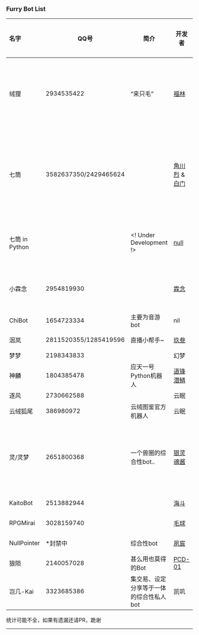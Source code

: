 ### Furry Bot List

| 名字   | QQ号           | 简介                     | 开发者                                    | 开发者的QQ号 | 仓库/站点 |
| :----- | -------------- | ------------------------ | -------------------------------------- | ---------- | -- |
| 绒狸   | 2934535422     | “来只毛”                 | [福林](https://github.com/furleywolf)     | 2111626525 | [开源版仓库](https://github.com/furleywolf/Furbot-Mirai) \| [帮助](https://www.kancloud.cn/furleywolf/furbot/2482928) |
| 七筒   | 3582637350/2429465624 |   | [角川烈](https://github.com/KadokawaR) & [白门](https://github.com/MarbleGateKeeper)| 2955808839 | [开源版仓库](https://github.com/KadokawaR/Chitung-public) \| [本体仓库](https://github.com/KadokawaR/LLT-Bot)|
| 七筒 in Python |        | <! Under Development !>  | [null](https://github.com/nullqwertyuiop)| 1417324298 | [开源版仓库](https://github.com/nullqwertyuiop/Chitung-python) |
| 小霖念 | 2954819930      |                         | [霖念](https://github.com/Little-LinNian) | 2544704967 | [仓库](https://github.com/Little-LinNian/Aworda) \| [帮助](https://linnian.furbot.icu) |
| ChiBot | 1654723334     | 主要为音游bot            | nil                                       | 1240188105 |
| 洇岚   | 2811520355/1285419596 | 直播小帮手~        | [玖叁](https://github.com/colour93)       | 1285419578 | [帮助](https://yinlan.furbot.icu) |
| 梦梦   | 2198343833     |                          | 幻梦                                     | 1374004609 |
| 神麟   | 1804385478     | 应天一号Python机器人     | [道锋潜鳞](https://github.com/Taishang-Penglong) | 3470584974 | [帮助](https://doc.4l2.cn/d/6nvm9486r54tr11uwqh8) |
| 逐风   | 2730662588     |                         | 云眠                                       | 3360996909 |
| 云绒狐尾 | 386980972     | 云绒图鉴官方机器人       | 云眠                                        | 3360996909 | [帮助](http://furbot.cn) |
| 灵/灵梦     | 2651800368    |   一个兽圈的综合性bot.. | [银灵魂酱](https://github.com/yinlinghunjiang)| 1581647952 |[开源版仓库](https://github.com/yinlinghunjiang/Simple-Tranfur-Bot) \| [帮助](https://www.uwpg.xyz)|
| KaitoBot | 2513882944    |    | [海斗](https://github.com/Ishikawa-Kaito) | 435907629 | [仓库](https://github.com/Ishikawa-Kaito/KaitoBot) |
| RPGMirai | 3028159740    |    | [毛球](https://github.com/LittleGreenYuan) | 173799685 | [仓库](https://github.com/LittleGreenYuan/RPGmirai) |
| NullPointer   | *封禁中 | 综合性bot       | [夙宸](https://github.com/SuChenawa)       | 1306542338 | [帮助](https://sg.lfmemz.ltd/) |
| 狼陨   | 2140057028 | 甚么用也莫得的Bot  | [PCD-01](https://github.com/PCD-01)       | 3074109872 | [帮助](https://fallwolf.furbot.top/) |
| 岂几-Kai | 3323685386 | 集交易、设定分享等于一体的综合性私人bot | 凯叽 | 1512061202 | |


统计可能不全，如果有遗漏还请PR，跪谢

----------
